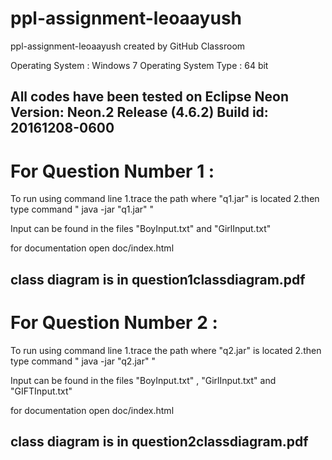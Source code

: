# ppl-assignment-leoaayush
ppl-assignment-leoaayush created by GitHub Classroom

Operating System : Windows 7
Operating System Type : 64 bit

All codes have been tested on Eclipse Neon Version: Neon.2 Release (4.6.2)
Build id: 20161208-0600
------------------------------------------------------------------------------------------------------------------------------------------
# For Question Number 1 :

To run using command line
1.trace the path where "q1.jar" is located
2.then type command " java -jar "q1.jar" "

Input can be found in the files "BoyInput.txt" and "GirlInput.txt"

for documentation open doc/index.html

class diagram is in question1classdiagram.pdf
------------------------------------------------------------------------------------------------------------------------------------------
# For Question Number 2 :

To run using command line
1.trace the path where "q2.jar" is located
2.then type command " java -jar "q2.jar" "

Input can be found in the files "BoyInput.txt" , "GirlInput.txt" and "GIFTInput.txt"

for documentation open doc/index.html

class diagram is in question2classdiagram.pdf
------------------------------------------------------------------------------------------------------------------------------------------
